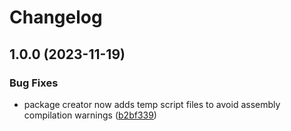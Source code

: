 # Changelog

## 1.0.0 (2023-11-19)


### Bug Fixes

* package creator now adds temp script files to avoid assembly compilation warnings ([b2bf339](https://github.com/ianpilipski/IPTech-UnityLibrary/commit/b2bf3398b3fab8d4911e0835ad57f2fe4df23c55))
